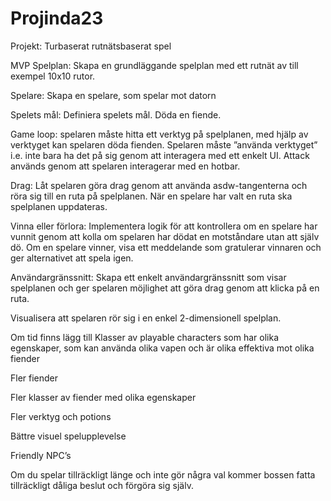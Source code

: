 # Projinda23

Projekt: Turbaserat rutnätsbaserat spel

MVP
Spelplan: Skapa en grundläggande spelplan med ett rutnät av till exempel 10x10 rutor.

Spelare: Skapa en spelare, som spelar mot datorn

Spelets mål: Definiera spelets mål. Döda en fiende.

Game loop: spelaren måste hitta ett verktyg på spelplanen, med hjälp av verktyget kan spelaren döda fienden. Spelaren måste ”använda verktyget” i.e. inte bara ha det på sig genom att interagera med ett enkelt UI. Attack används genom att spelaren interagerar med en hotbar.

Drag: Låt spelaren göra drag genom att använda asdw-tangenterna och röra sig till en ruta på spelplanen. När en spelare har valt en ruta ska spelplanen uppdateras. 

Vinna eller förlora: Implementera logik för att kontrollera om en spelare har vunnit genom att kolla om spelaren har dödat en motståndare utan att själv dö. Om en spelare vinner, visa ett meddelande som gratulerar vinnaren och ger alternativet att spela igen.

Användargränssnitt: Skapa ett enkelt användargränssnitt som visar spelplanen och ger spelaren möjlighet att göra drag genom att klicka på en ruta.

Visualisera att spelaren rör sig i en enkel 2-dimensionell spelplan. 

Om tid finns lägg till
Klasser av playable characters som har olika egenskaper, som kan använda olika vapen och är olika effektiva mot olika fiender

Fler fiender

Fler klasser av fiender med olika egenskaper

Fler verktyg och potions

Bättre visuel spelupplevelse

Friendly NPC’s

Om du spelar tillräckligt länge och inte gör några val kommer bossen fatta tillräckligt dåliga beslut och förgöra sig själv.



